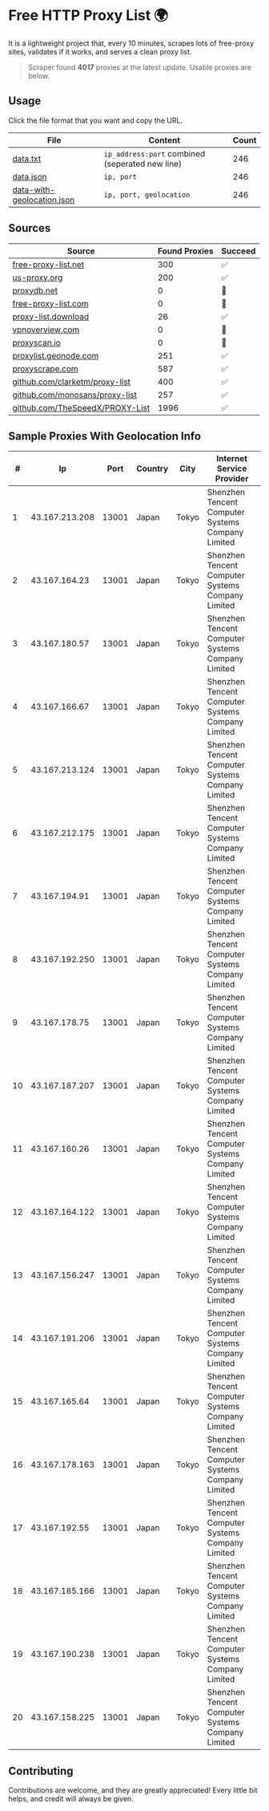 
# Free HTTP Proxy List 🌍

It is a lightweight project that, every 10 minutes, scrapes lots of free-proxy sites, validates if it works, and serves a clean proxy list.


> Scraper found **4017** proxies at the latest update. Usable proxies are below.

## Usage

Click the file format that you want and copy the URL.


|File|Content|Count|
|----|-------|-----|
|[data.txt](https://raw.githubusercontent.com/themiralay/Proxy-List-World/master/data.txt)|`ip_address:port` combined (seperated new line)|246|
|[data.json](https://raw.githubusercontent.com/themiralay/Proxy-List-World/master/data.json)|`ip, port`|246|
|[data-with-geolocation.json](https://raw.githubusercontent.com/themiralay/Proxy-List-World/master/data-with-geolocation.json)|`ip, port, geolocation`|246|

## Sources

|Source|Found Proxies|Succeed|
|------|-------------|-------|
|[free-proxy-list.net](https://free-proxy-list.net)|300|✅|
|[us-proxy.org](https://www.us-proxy.org)|200|✅|
|[proxydb.net](http://proxydb.net)|0|🚫|
|[free-proxy-list.com](https://free-proxy-list.com/?page=&port=&type%5B%5D=http&type%5B%5D=https&up_time=0&search=Search)|0|🚫|
|[proxy-list.download](https://www.proxy-list.download/HTTP)|26|✅|
|[vpnoverview.com](https://vpnoverview.com/privacy/anonymous-browsing/free-proxy-servers)|0|🚫|
|[proxyscan.io](https://www.proxyscan.io)|0|🚫|
|[proxylist.geonode.com](https://proxylist.geonode.com/api/proxy-list?limit=300&page=1&sort_by=lastChecked&sort_type=desc&protocols=http,https)|251|✅|
|[proxyscrape.com](https://api.proxyscrape.com/v2/?request=displayproxies&protocol=http&timeout=10000&country=all&ssl=all&anonymity=all)|587|✅|
|[github.com/clarketm/proxy-list](https://raw.githubusercontent.com/clarketm/proxy-list/master/proxy-list-raw.txt)|400|✅|
|[github.com/monosans/proxy-list](https://raw.githubusercontent.com/monosans/proxy-list/main/proxies/http.txt)|257|✅|
|[github.com/TheSpeedX/PROXY-List](https://raw.githubusercontent.com/TheSpeedX/PROXY-List/master/http.txt)|1996|✅|


## Sample Proxies With Geolocation Info

|#|Ip|Port|Country|City|Internet Service Provider|
|-|--|----|-------|----|-------------------------|
|1|43.167.213.208|13001|Japan|Tokyo|Shenzhen Tencent Computer Systems Company Limited|
|2|43.167.164.23|13001|Japan|Tokyo|Shenzhen Tencent Computer Systems Company Limited|
|3|43.167.180.57|13001|Japan|Tokyo|Shenzhen Tencent Computer Systems Company Limited|
|4|43.167.166.67|13001|Japan|Tokyo|Shenzhen Tencent Computer Systems Company Limited|
|5|43.167.213.124|13001|Japan|Tokyo|Shenzhen Tencent Computer Systems Company Limited|
|6|43.167.212.175|13001|Japan|Tokyo|Shenzhen Tencent Computer Systems Company Limited|
|7|43.167.194.91|13001|Japan|Tokyo|Shenzhen Tencent Computer Systems Company Limited|
|8|43.167.192.250|13001|Japan|Tokyo|Shenzhen Tencent Computer Systems Company Limited|
|9|43.167.178.75|13001|Japan|Tokyo|Shenzhen Tencent Computer Systems Company Limited|
|10|43.167.187.207|13001|Japan|Tokyo|Shenzhen Tencent Computer Systems Company Limited|
|11|43.167.160.26|13001|Japan|Tokyo|Shenzhen Tencent Computer Systems Company Limited|
|12|43.167.164.122|13001|Japan|Tokyo|Shenzhen Tencent Computer Systems Company Limited|
|13|43.167.156.247|13001|Japan|Tokyo|Shenzhen Tencent Computer Systems Company Limited|
|14|43.167.191.206|13001|Japan|Tokyo|Shenzhen Tencent Computer Systems Company Limited|
|15|43.167.165.64|13001|Japan|Tokyo|Shenzhen Tencent Computer Systems Company Limited|
|16|43.167.178.163|13001|Japan|Tokyo|Shenzhen Tencent Computer Systems Company Limited|
|17|43.167.192.55|13001|Japan|Tokyo|Shenzhen Tencent Computer Systems Company Limited|
|18|43.167.185.166|13001|Japan|Tokyo|Shenzhen Tencent Computer Systems Company Limited|
|19|43.167.190.238|13001|Japan|Tokyo|Shenzhen Tencent Computer Systems Company Limited|
|20|43.167.158.225|13001|Japan|Tokyo|Shenzhen Tencent Computer Systems Company Limited|



## Contributing

Contributions are welcome, and they are greatly appreciated! Every
little bit helps, and credit will always be given.


